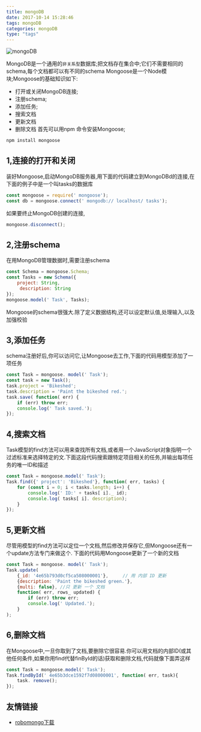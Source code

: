 ```yaml
---
title: mongoDB
date: 2017-10-14 15:28:46
tags: mongoDB
categories: mongoDB
type: "tags"
---
```

![mongoDB](http://oo4xdz5i0.bkt.clouddn.com/mongodb.jpg)
<!--more-->
MongoDB是一个通用的`非关系型`数据库;把文档存在集合中;它们不需要相同的schema,每个文档都可以有不同的schema
Mongoose是一个Node模块;Mongoose的基础知识如下:
- 打开或关闭MongoDB连接;
- 注册schema;
- 添加任务;
- 搜索文档
- 更新文档
- 删除文档
首先可以用npm 命令安装Mongoose;

```bash
npm install mongoose
```
## 1,连接的打开和关闭
装好Mongoose,启动MongoDB服务器,用下面的代码建立到MongoDBd的连接,在下面的例子中是一个叫tasks的数据库
```js
const mongoose = require(' mongoose');
const db = mongoose.connect(' mongodb:// localhost/ tasks');

```
如果要终止MongoDB创建的连接,
```js
mongoose.disconnect();
```
## 2,注册schema
在用MongoDB管理数据时,需要注册schema
```js
const Schema = mongoose.Schema;
const Tasks = new Schema({ 
    project: String,
     description: String 
});
mongoose.model(' Task', Tasks);

```
Mongoose的schema很强大.除了定义数据结构,还可以设定默认值,处理输入,以及加强校验
## 3,添加任务
schema注册好后,你可以访问它,让Mongoose去工作,下面的代码用模型添加了一项任务
```js
const Task = mongoose. model(' Task');
const task = new Task();
task.project = 'Bikeshed';
task.description = 'Paint the bikeshed red.';
task.save( function( err) {
    if (err) throw err;
    console.log(' Task saved.');
});

```
## 4,搜索文档
Task模型的find方法可以用来查找所有文档,或者用一个JavaScript对象指明一个过滤标准来选择特定的文.下面这段代码搜索跟特定项目相关的任务,并输出每项任务的唯一ID和描述
```js
const Task = mongoose.model(' Task');
Task.find({' project': 'Bikeshed'}, function( err, tasks) { 
    for (const i = 0; i < tasks.length; i++) { 
        console.log(' ID:' + tasks[ i]._ id);
        console.log( tasks[ i]. description);
    }
});

```
## 5,更新文档
尽管用模型的find方法可以定位一个文档,然后修改并保存它,但Mongoose还有一个update方法专门来做这个.
下面的代码用Mongoose更新了一个新的文档

```js
const Task = mongoose. model(' Task');
Task.update(
    {_id: '4e65b793d0cf5ca508000001'}, 　 　// 用 内部 ID 更新
    {description: 'Paint the bikeshed green.'},
    {multi: false}, //只 更新 一个 文档
    function( err, rows_ updated) { 
        if (err) throw err;
        console.log(' Updated.');
    }
);

```
## 6,删除文档
在Mongoose中,一旦你取到了文档,要删除它很容易.你可以用文档的内部ID(或其他任何条件,如果你用find代替finById的话)获取和删除文档,代码就像下面弄这样
```js
const Task = mongoose.model(' Task');
Task.findById(' 4e65b3dce1592f7d08000001', function( err, task){
    task. remove();
});

```
## 友情链接
- [robomongo下载](https://robomongo.org/download)
